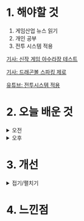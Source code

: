 
# 1. 해야할 것

1. 게임산업 뉴스 읽기 
2. 개인 공부  
3. 전투 시스템 적용

[기사: 신작 게임 아수라장 테스트](https://www.gameinsight.co.kr/news/articleView.html?idxno=32612)

[기사: 드래곤볼 스파킹 제로](https://www.gameple.co.kr/news/articleView.html?idxno=209825)

[유튜브: 전투시스템 적용](https://www.youtube.com/playlist?list=PLrlmX34siH5_QaT-6XzS54hWW_beKTah7)


# 2. 오늘 배운 것

<details>
<summary>오전</summary>

## 오늘의 뉴스
### 아수라장
![image](https://github.com/JM94Ent/TIL-WIL/assets/143363550/392958cc-a8b7-40a2-8cfe-1648c2c4fd68)
```
내가 좋아하는 탑 다운 뷰, 쿼터뷰 게임이 완성되고 있다.
배틀로얄식의 쿼터뷰게임으로 이터널리턴처럼 구역이 위험구역으로 바뀌는게 아닌 배틀그라운드처럼 한곳으로 줄어들면서 전투공간을 줄인다.
기본적으로 전투공간이 공중섬 같은 형태라 낙사가 가능하며, 캐릭터 콤보가 있어서 낙사를 자연스럽게 유도하고 있다.
구성되어있는 캐릭터들도 귀엽고 콤보 시스템도 재미있어 보여서 플레이할 기회가 있으면 해보고 싶다.
```

### 드래곤볼 스파킹 제로
![image](https://github.com/JM94Ent/TIL-WIL/assets/143363550/6f05b373-73d9-45e8-a5f9-41e38665e12d)
```
드래곤볼 게임
이미 나루토 얼티밋 스톰이나 3D 드래곤볼 게임을 플스3때 많이 접해봐서 익숙하다.
그렇게 많이 달라진 것 같진 않지만 스토리적인 연출을 자신이 원하는대로 할 수 있다는게 새로운 장점인 것 같다.
만화속에서 봤던 명장면을 연출하거나 이런 식이였다면 좋을텐데라고 해서 자신이 직접 만들어서 플레이할 수 있다는 점.
카툰식 그래픽에다 빵빵한 성우진으로 만화와 애니 둘 다 좋아하는 사람이라면 해보고 싶을듯
```


■ [Ent+] 미친 흥행 '슈퍼 마리오', 후속작은 2026년 4월 개봉
월드와이드 박스오피스 13억 달러를 넘기며 바비에 이어 2023년 영화 흥행 2위, 겨울왕국2에 이어 역대 애니메이션 흥행 2위를 기록한 애니메이션 영화 '슈퍼 마리오 브라더스'. 2편은 그 흥행 기록을 넘어서게 될까? 그 후속편이 2026년 4월 개봉합니다.

■ 원작가 마시마 히로 감수, '페어리 테일: 매직 배틀' 18일 출시
스카이문스(SKYMOONS)는 자사의 3D 모바일 액션 RPG ‘페어리 테일: 매직 배틀’이 구글플레이와 애플 앱스토어를 통해 정식 출시했다고 18일 밝혔습니다. ‘페어리 테일: 매직 배틀’은 글로벌 히트 애니메이션 ‘페어리테일’ 원작을 활용한 모바일 게임으로, 발간사인 고단샤로부터 공식 라이선스를 받은 정식 작품입니다. 

■ 스틸시리즈, ‘2024 자낳대: 발로란트’ 공식 파트너십 체결
세계 최초 게이밍 기어 브랜드 스틸시리즈 (SteelSeries, CEO: 에티샴 라바니)가 '2024 자낳대: 발로란트'에 공식 스폰서로 참여합니다. 2024 자낳대: 발로란트는 인챈트 엔터테인먼트(이하 인챈트)가 주최 및 주관하고, 스틸시리즈와 치지직이 스폰서로 함께 참여하는 공식 파트너십을 체결했습니다.

■ 11시즌 앞둔 오버워치2, 플레이어 수 '1억 명' 달성 
블리자드 엔터테인먼트는 금일(18일), 오버워치2의 11시즌 '슈퍼 메가 울트라워치' 트레일러를 공개하며 오버워치2의 플레이어 수가 1억 명에 달하게 됐다고 전했습니다. 블리자드는 오버워치2 플레이어 수 1억 명이라는 대기록을 기념하고 동시에 선한 영향력을 퍼트리기 위해 다시 돌아온 '핑크 메르시' 스킨과 새로운 '로즈 골드 메르시' 묶음 상품을 공개했습니다.

■ AWE USA 참여하는 해긴 'K-메타버스 플레이투게더 알릴 것'
국내 메타버스 게임 '플레이투게더'의 해긴이 오는 6월 18일(화) 개최되는 'AWE USA 2024(Augmented World Expo 2024)'에 참가한다고 발표했습니다. 해긴 이창윤 사업개발실장은 "이번 AWE USA 2024 참가는 한국 대표 메타버스로서 '플레이투게더'의 잠재력을 알리고 북미 시장 안착을 위한 파트너들을 만날 수 있는 좋은 기회"라며, "앞으로도 해긴은 차별화된 콘텐츠 업데이트, 다양한 글로벌 IP 제휴 등을 기반으로 북미 시장을 포함해 '플레이 투게더'의 글로벌 시장 확대 전략을 지속적으로 추진할 것"이라며 참여 소감을 전했습니다.

■ 넥슨 컨퍼런스 'NDC24', 18일부터 비공개 개최 
넥슨이 6월 18일부터 20일까지 사내 임직원을 대상으로 2024년 '넥슨 개발자 컨퍼런스(Nexon Developers Conference, 이하 NDC24)'를 개최합니다. 올해로 17회를 맞이한 NDC는 넥슨 구성원들의 성장을 위한 수준 높은 지식  충전의 기회를 제공하기 위해 올해 'Recharge for Future'를 주제로 진행됩니다.

■ 26일 출시 '쿠키런 :모험의 탑', 사전예약 200만 명 돌파
데브시스터즈는 개발 스튜디오 오븐게임즈의 신작 '쿠키런: 모험의 탑'이 오는 26일 정식 출시를 앞두고 사전예약자 200만 명을 돌파했다고 밝혔습니다. 쿠키런: 모험의 탑은 유저 간 실시간 협력과 직접 조작 전투경험을 강조한 캐주얼 협동 액션 모바일 게임입니다.

■ 법무법인 화우, 정부 게임진흥종합계획에 '아쉬움' 평가 
법무법인 화우가 17일 '게임산업 진흥 종합계획의 법적 쟁점'을 주제로 정책간담회를 개최했습니다. 일반적으로 어떤 산업이 정체기로 접어들면 안팎의 산업 환경 또한 크게 바뀌면서 기업 간 분쟁 격화, 소비자 분쟁 증가, 규제 신설 및 확대로 이어지는 경향이 있습니다.

■ 다시 어둠 속으로, '어둠 속에 나홀로' 개발사 폐쇄 
모든 3D 호러 게임의 뿌리라고 불리는 고전 명작 '어둠 속에 나홀로(Alone in the Dark)'를 현시대에 맞게 재해석한다는 과감한 시도를 보여주었던 비디오 게임 개발사가 신작 출시 후 3개월 만에 '폐업' 소식을 전하게 됐습니다. 신작 '어둠 속에 나홀로'가 기대한 만큼의 성적을 거두지 못하자, 퍼블리셔인 THQ 노르딕의 모회사 엠버레이서 그룹이 개발사 피스 인터랙티브에 대한 구조조정을 진행하게 됐다는 것입니다.

■ 디스코드, PS5에서 바로 통화한다
디스코드(Discord)가 PS5 콘솔에서 직접 디스코드 통화에 참여할 수 있는 기능을 출시한다고 17일 발표했습니다. 해당 기능은 디스코드 PC 버전이나 모바일 앱을 사용하여 연결할 필요 없이, 듀얼센스 무선 컨트롤러 버튼을 몇 번 누르는 방식으로 사용 가능합니다. 

■ 방치형 RPG 다작 피플러그, '용사와 후라이팬' 내놓아
피플러그는 자사가 개발 및 서비스하는 모바일 게임 '용사와 후라이팬'의 구글 플레이스토어와 애플 앱스토어에서 13일부터 정식 서비스를 시작했다고 공식 발표했습니다. '용사와 후라이팬'은 피플러그가 새롭게 개발한 방치형 RPG로, 용사과 되고 싶은 소녀가 정체불명의 고양이 요리사 펜과 함께 마왕을 무찌르러 가는 모험을 떠나는 게임입니다.

■ 게이머 참여 늘어날 수 있을까, 28일 게임위 토론회 개최
게임물관리위원회(위원장 김규철, 이하 ‘게임위’)는 이달 28일(금) 오후 2시부터 서울 CKL기업지원센터 16층에서 ‘게임이용자의 정책 참여 활성화 방안’을 주제로 토론회를 개최합니다. 게임위는 이번 행사에 앞서 게임이용자의 적극적인 정책 참여 활성화 방안을 모색하고, 게임이용자들의 다양한 의견을 청취하는 사회적 공론의 장을 만들기 위해 마련됐다고 전했습니다. 본 행사는 게임이용자 누구나 현장 등록하면 참여할 수 있습니다.

■ 한국 대표 가린다, 발로란트 게임 체인저스 코리아 접수 시작
세계 최고 발로란트 여성팀이 되기 위한 여정, '2024 발로란트 게임 체인저스 코리아'의 스테이지 2 참가 접수가 17일(월) 시작됩니다. 2024 발로란트 게임 체인저스 코리아 스테이지 2의 참가 접수는 17일(월)부터 받았습니다. 참가 마감은 7월 1일(월) 자정이고, 참가 자격은 첫 경기 시작일인 7월 20일(토) 기준 만 16세 이상의 여성으로, 참가 접수 마감일까지 한국 서버 다이아몬드 1티어 이상인 본인 명의 계정을 소유하고 있어야 합니다. 

■ 글로벌로 가는 '아키에이지 워', 6월 27일 9개 지역 출시
카카오게임즈는 17일 엑스엘게임즈(대표 최관호)가 개발한 '아키에이지 워'의 글로벌 론칭 일정을 공개했습니다. 카카오게임즈는 '아키에이지 워' 글로벌 버전 정식 출시를 기념해 현지 이용자들을 대상으로 특별한 이벤트를 진행합니다.

■ 세시소프트, 시안스카이와 '드래곤라자' 中 서비스 재개
세시소프트는 PC 온라인 게임 '드래곤라자 온라인'의 중국 서비스 계약을 시안스카이 온라인 (XI'AN SKY ONLINE CO., LTD.)사와 체결했습니다. PC 온라인 게임 드래곤 라자 온라인의 저작권을 가진 세시소프트는 최근 드래곤라자의 원저작권 관리자인 황금가지와 게임 관련 라이선스를 체결함과 함께 중국 서비스 파트너를 물색해왔습니다.

■ 스마일게이트, 엔픽셀 MMORPG '이클립스' 퍼블리싱한다 
스마일게이트가 엔픽셀과 내년 상반기 출시 예정인 신규 MMORPG '이클립스: 더 어웨이크닝(Eclipse: The Awakening)'(가칭, 이하 '이클립스')의 글로벌 퍼블리싱 계약을 체결했다고 17일(월) 밝혔습니다. 스마일게이트 측은 이클립스 게임 개발에는 MMORPG 개발 경력 10년 이상의 베테랑 개발진이 다수 합류했다고 전했습니다.

■ 20주년 마비노기, 사회공헌 부스 '많관부스' 운영한다
넥슨재단(이사장 김정욱)은 오는 22일 열리는 '마비노기' 20주년 '판타지 파티'에서 마비노기와 푸르메재단의 '나누는맘 함께하고팜' 캠페인을 알리는 사회공헌 부스 '많관부스'를 운영한다고 17일 밝혔습니다. '나누는맘 함께하고팜'은 지난 2022년부터 진행돼 온 마비노기의 대표적인 사회공헌 사업으로, 장애인 중 취업에 가장 큰 어려움을 겪는 발달장애 청년들이 즐겁게 일하며 자립할 수 있도록 지원하는 캠페인입니다.

■ 자회사 합병 DRX, LoL 외 5개 종목도 통합 관리
글로벌 e스포츠 전문기업 디알엑스 'DRX'가 6월 17일, 주주총회와 이사회 의결을 거쳐 자회사 이드림워크코리아와 합병하고 신임 각자대표로 양선일 대표, 박정무 대표를 선임했다고 밝혔습니다. 양 대표는 카운터스트라이크 종목 1세대 선수 출신으로 이후 e스포츠 대회와 다양한 종목의 구단을 운영해 오며 20년 이상 e스포츠 분야에서 활동해왔으며 합병 이후 통합 DRX의 각자대표로 취임하여 전반적인 구단 운영과 경영을 담당할 예정입니다.  

■ 콜옵도 WoW도, MS 게임 패키지 대원이 유통한다
대원미디어는 Microsoft(이하 마이크로소프트)의 패키지 게임에 대한 국내 유통을 담당합니다. 대원미디어는 마이크로소프트의 국내 파트너사로서 패키지 게임 유통을 비롯해 마이크로소프트가 보유한 게임 IP를 활용한 다양한 형태의 굿즈 등 국내 유통을 담당하면서 국내 게임 유저들을 위한 다양한 패키지 게임을 제공할 수 있도록 마이크로소프트와 적극 협력해 나간다는 방침입니다.

■ 크래프톤, 다크앤다커 모바일 집중 채용 실시 
크래프톤의 크리에이티브 스튜디오 블루홀스튜디오가 대규모 채용을 실시합니다. 6월 17일부터 시작하는 이번 채용의 모집 분야는 테크 (Tech)와 사용자 경험 & 사용자 인터페이스 (UX & UI), 아트(Art), 게임 디자인(Game Design) 등입니다.

■ 파이브핏 노리는 젠지, 순조로운 LCK 출발
MSI 우승팀이자 LCK 5연속 우승에 도전하는 젠지가 2024 LCK 서머 스플릿 개막 주차에서 라이벌인 T1을 50분 만에 2대0으로 완파하면서 5연속 우승을 위한 첫 발을 뗐습니다. 14일(금) BNK 피어엑스를 상대한 젠지는 원거리 딜러 '페이즈' 김수환이 제리로 플레이한 1세트에서 펜타킬을 달성하며 기선을 제압했고 2세트에서는 탑 라이너 '기인' 김기인의 트위스티드 페이트가 상대 퇴로를 막는 재치있는 플레이를 선보이면서 2대0으로 깔끔하게 승리했습니다.
</details>


<details>
<summary>오후</summary>

##
</details>




# 3. 개선


<details>
<summary>접기/펼치기</summary>


</details>



# 4. 느낀점



